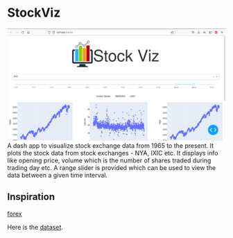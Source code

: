 # StockViz
![Image](demo.png "Demo")
A dash app to visualize stock exchange data from 1965 to the present. 
It plots the stock data from stock exchanges - NYA, IXIC etc. It displays info like opening price, volume which is the number of shares traded during trading day etc. A range slider is provided which can be used to view the data between a given time interval.

## Inspiration
 [forex](https://dash.gallery/dash-web-trader/)


Here is the [dataset](https://www.kaggle.com/mattiuzc/stock-exchange-data/code?datasetId=1387282&sortBy=voteCount).
